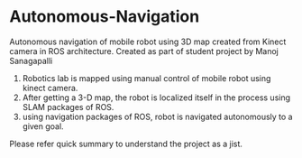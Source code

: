 # Autonomous-Navigation
Autonomous navigation of mobile robot using 3D map created from Kinect camera in ROS architecture.
Created as part of student project by Manoj Sanagapalli

1. Robotics lab is mapped using manual control of mobile robot using kinect camera.
2. After getting a 3-D map, the robot is localized itself in the process using SLAM packages of ROS.
3. using navigation packages of ROS, robot is navigated autonomously to a given goal.


Please refer quick summary to understand the project as a jist.

